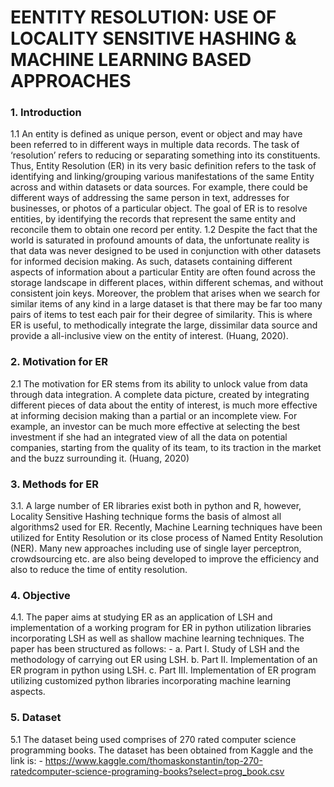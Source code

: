 # EENTITY RESOLUTION: USE OF LOCALITY SENSITIVE HASHING & MACHINE LEARNING BASED APPROACHES

### 1. Introduction
1.1 An entity is defined as unique person, event or object and may have been referred to in different ways in multiple data records. The task of ‘resolution’ refers to reducing or separating something into its constituents. Thus, Entity Resolution (ER) in its very basic definition refers to the task of identifying and linking/grouping various manifestations of the same Entity across and within datasets or data sources. For example, there could be different ways of addressing the same person in text, addresses for
businesses, or photos of a particular object. The goal of ER is to resolve entities, by identifying the records that represent the same entity and reconcile them to obtain one record per entity.
1.2 Despite the fact that the world is saturated in profound amounts of data, the unfortunate reality is that data was never designed to be used in conjunction with other datasets for informed decision making. As such, datasets containing different aspects of information about a particular Entity are often found across the storage landscape in different places, within different schemas, and without consistent join keys. Moreover, the problem that arises when we search for similar items of any kind in a large dataset is that there may be far too many pairs of items to test each pair for their degree of similarity. This is where ER is useful, to methodically integrate the large, dissimilar data source and provide a all-inclusive view on the entity of interest. (Huang, 2020).

### 2. Motivation for ER
2.1 The motivation for ER stems from its ability to unlock value from data through data integration. A complete data picture, created by integrating different pieces of data about the entity of interest, is much more effective at informing decision making than a partial or an incomplete view. For example, an investor can be much more effective at selecting the best investment if she had an integrated view of all the data on potential companies, starting from the quality of its team, to its traction in the market and the buzz surrounding it. (Huang, 2020)

### 3. Methods for ER
3.1. A large number of ER libraries exist both in python and R, however, Locality Sensitive Hashing technique forms the basis of almost all algorithms2 used for ER. Recently, Machine Learning techniques have been utilized for Entity Resolution or its close process of Named Entity Resolution (NER). Many new approaches including use of single layer perceptron, crowdsourcing etc. are also being developed to improve the efficiency and also to reduce the time of entity resolution.

### 4. Objective
4.1. The paper aims at studying ER as an application of LSH and implementation of a working program for ER in python utilization libraries incorporating LSH as well as shallow machine learning techniques. The paper has been structured as follows: -
a. Part I. Study of LSH and the methodology of carrying out ER using LSH.
b. Part II. Implementation of an ER program in python using LSH.
c. Part III. Implementation of ER program utilizing customized python libraries incorporating machine learning aspects.

### 5. Dataset
5.1 The dataset being used comprises of 270 rated computer science programming books. The dataset has been obtained from Kaggle and the link is: -
https://www.kaggle.com/thomaskonstantin/top-270-ratedcomputer-science-programing-books?select=prog_book.csv
